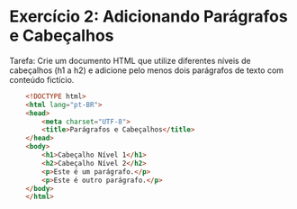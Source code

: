 # Exercício 2: Adicionando Parágrafos e Cabeçalhos

Tarefa: Crie um documento HTML que utilize diferentes níveis de cabeçalhos (h1 a h2) e adicione pelo menos dois parágrafos de texto com conteúdo fictício.

``` html
    <!DOCTYPE html>
    <html lang="pt-BR">
    <head>
        <meta charset="UTF-8">
        <title>Parágrafos e Cabeçalhos</title>
    </head>
    <body>
        <h1>Cabeçalho Nível 1</h1>
        <h2>Cabeçalho Nível 2</h2>
        <p>Este é um parágrafo.</p>
        <p>Este é outro parágrafo.</p>
    </body>
    </html>
```